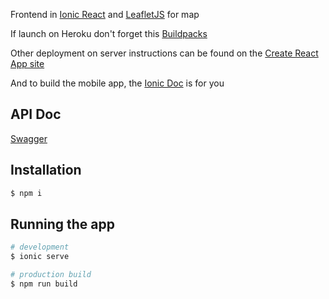 Frontend in [Ionic React](https://ionicframework.com/react) and [LeafletJS](https://leafletjs.com/) for map

If launch on Heroku don't forget this [Buildpacks](https://github.com/mars/create-react-app-buildpack)

Other deployment on server instructions can be found on the [Create React App site](https://create-react-app.dev/docs/deployment/)

And to build the mobile app, the [Ionic Doc](https://ionicframework.com/docs/angular/your-first-app/6-deploying-mobile) is for you



## API Doc

[Swagger](https://amarrons.com/api/)



## Installation

```bash
$ npm i
```

## Running the app

```bash
# development
$ ionic serve

# production build
$ npm run build
```
